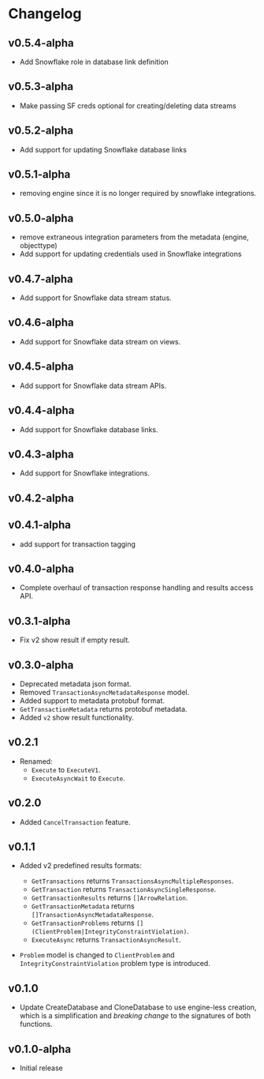 # Changelog
## v0.5.4-alpha
* Add Snowflake role in database link definition

## v0.5.3-alpha
* Make passing SF creds optional for creating/deleting data streams

## v0.5.2-alpha
* Add support for updating Snowflake database links

## v0.5.1-alpha
* removing engine since it is no longer required by snowflake integrations.

## v0.5.0-alpha
  * remove extraneous integration parameters from the metadata (engine, objecttype)
  * Add support for updating credentials used in Snowflake integrations


## v0.4.7-alpha

* Add support for Snowflake data stream status.

## v0.4.6-alpha

* Add support for Snowflake data stream on views.

## v0.4.5-alpha

* Add support for Snowflake data stream APIs.

## v0.4.4-alpha

* Add support for Snowflake database links.

## v0.4.3-alpha

* Add support for Snowflake integrations.

## v0.4.2-alpha

## v0.4.1-alpha

* add support for transaction tagging

## v0.4.0-alpha

* Complete overhaul of transaction response handling and results access API.

## v0.3.1-alpha

* Fix v2 show result if empty result.

## v0.3.0-alpha

* Deprecated metadata json format.
* Removed `TransactionAsyncMetadataResponse` model.
* Added support to metadata protobuf format.
* `GetTransactionMetadata` returns protobuf metadata.
* Added `v2` show result functionality.

## v0.2.1

* Renamed:
  * `Execute` to `ExecuteV1`.
  * `ExecuteAsyncWait` to `Execute`.

## v0.2.0

* Added `CancelTransaction` feature.

## v0.1.1

* Added v2 predefined results formats:
  * `GetTransactions` returns `TransactionsAsyncMultipleResponses`.
  * `GetTransaction` returns `TransactionAsyncSingleResponse`.
  * `GetTransactionResults` returns `[]ArrowRelation`.
  * `GetTransactionMetadata` returns `[]TransactionAsyncMetadataResponse`.
  * `GetTransactionProblems` returns `[](ClientProblem|IntegrityConstraintViolation)`.
  * `ExecuteAsync` returns `TransactionAsyncResult`.

* `Problem` model is changed to `ClientProblem` and `IntegrityConstraintViolation`
problem type is introduced.

## v0.1.0

* Update CreateDatabase and CloneDatabase to use engine-less creation, which
  is a simplification and *breaking change* to the signatures of both functions.

## v0.1.0-alpha

* Initial release

